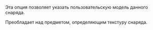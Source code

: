 Эта опция позволяет указать пользовательскую модель данного снаряда.

Преобладает над предметом, определяющим текстуру снаряда.
